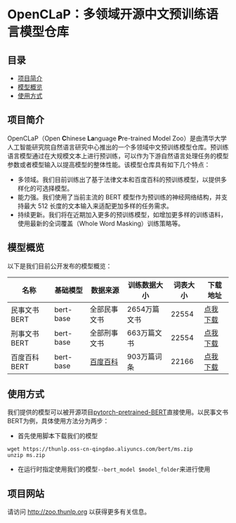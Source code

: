 # OpenCLaP：多领域开源中文预训练语言模型仓库

## 目录
* [项目简介](#项目简介)
* [模型概览](#模型概览)
* [使用方式](#使用方式)

## 项目简介

OpenCLaP（Open **C**hinese **La**nguage **P**re-trained Model Zoo）是由清华大学人工智能研究院自然语言研究中心推出的一个多领域中文预训练模型仓库。预训练语言模型通过在大规模文本上进行预训练，可以作为下游自然语言处理任务的模型参数或者模型输入以提高模型的整体性能。该模型仓库具有如下几个特点：

- 多领域。我们目前训练出了基于法律文本和百度百科的预训练模型，以提供多样化的可选择模型。
- 能力强。我们使用了当前主流的 BERT 模型作为预训练的神经网络结构，并支持最大 512 长度的文本输入来适配更加多样的任务需求。
- 持续更新。我们将在近期加入更多的预训练模型，如增加更多样的训练语料，使用最新的全词覆盖（Whole Word Masking）训练策略等。

## 模型概览

以下是我们目前公开发布的模型概览：

| 名称         | 基础模型  | 数据来源                            | 训练数据大小 | 词表大小 | 下载地址 |
| ------------ | --------- | ----------------------------------- | ------------ | -------- | -------- |
| 民事文书BERT | bert-base | 全部民事文书                        | 2654万篇文书 | 22554    | [点我下载](https://thunlp.oss-cn-qingdao.aliyuncs.com/bert/ms.zip)     |
| 刑事文书BERT | bert-base | 全部刑事文书                        | 663万篇文书  | 22554    | [点我下载](https://thunlp.oss-cn-qingdao.aliyuncs.com/bert/xs.zip)     |
| 百度百科BERT | bert-base | [百度百科](http://baike.baidu.com/) | 903万篇词条  | 22166    | [点我下载](https://thunlp.oss-cn-qingdao.aliyuncs.com/bert/baike.zip)     |

## 使用方式

我们提供的模型可以被开源项目[pytorch-pretrained-BERT](https://github.com/huggingface/pytorch-pretrained-BERT)直接使用。以民事文书BERT为例，具体使用方法分为两步：

* 首先使用脚本下载我们的模型

```
wget https://thunlp.oss-cn-qingdao.aliyuncs.com/bert/ms.zip
unzip ms.zip
```

* 在运行时指定使用我们的模型`--bert_model $model_folder`来进行使用

## 项目网站

请访问 http://zoo.thunlp.org 以获得更多有关信息。
